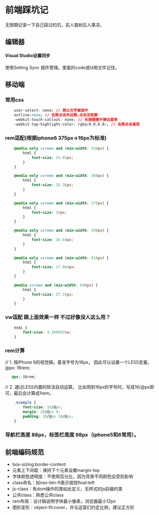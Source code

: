 # 前端踩坑记
无限期记录一下自己踩过的坑，前人栽树后人乘凉。

## 编辑器
#### Visual Studio设置同步
使用Setting Sync 插件管理。里面的code或Id用文件记住。

## 移动端
### 常用css
```css
    user-select: none; // 禁止文字被选中
    outline:none; // 去除点击外边框,点击无轮廓
    -webkit-touch-callout: none; // 长按链接不弹出菜单
    -webkit-tap-highlight-color: rgba(0,0,0,0); // 去除点击高亮
```
### rem适配(根据iphone6 375px->16px为标准)
```css
    @media only screen and (min-width: 320px) {
        html {
            font-size: 13.65px;
        }
    }

    @media only screen and (min-width: 360px) {
        html {
            font-size: 15.36px;
        }
    }

    @media only screen and (min-width: 375px) {
        html {
            font-size: 16px;
        }
    }

    @media only screen and (min-width: 390px) {
        html {
            font-size: 16.64px;
        }
    }

    @media only screen and (min-width: 414px) {
        html {
            font-size: 17.664px;
        }
    }

    @media screen and (min-width: 640px) {
        html {
            font-size: 27.31px;
        }
    }
```
### vw适配 跟上面效果一样 不过好像没人这么用？
```css
    html {
        font-size: 4.266667vw;
    }
```
### rem计算
// 1\. 按iPhone 6的视觉稿，基准字号为16px，
因此可以设置一个LESS变量。
@px: 16rem;
```css
   @px: 16rem;
```
// 2\. 通过LESS内置的除法自动运算。
比如用到16px的字号时，写成16/@px即可，最后会计算成1rem。
```css
    .example {
        font-size: 16/@px;
        margin: 20/@px 0;
        padding: 20/@px 10/@px;
    }
```
### 导航栏高度 88px，标签栏高度 98px（iphone5和6常用）。

## 前端编码规范
* box-sizing:border-content
* 元素上下间距：保持下个元素设置margin-top
* 字体颜色透明度：不使用百分比，因为背景不同颜色会受到影响
* class命名：如nav-btn-fl表示按钮float:left
* js-class：有dom操作的类如此定义，无样式的js前缀的类
* 公共class：熟悉公共class
* rem布局：设计稿说明字体最小像素，浏览器最小12px
* 图形变形：object-fit:cover，并与运营们约定比例，建议正方形
